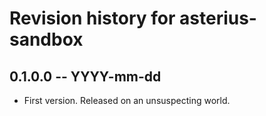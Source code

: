 # Revision history for asterius-sandbox

## 0.1.0.0 -- YYYY-mm-dd

* First version. Released on an unsuspecting world.
